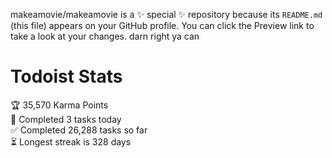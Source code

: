 makeamovie/makeamovie is a ✨ special ✨ repository because its `README.md` (this file) appears on your GitHub profile.
You can click the Preview link to take a look at your changes. darn right ya can

# Todoist Stats

<!-- TODO-IST:START -->
🏆  35,570 Karma Points           
🌸  Completed 3 tasks today           
✅  Completed 26,288 tasks so far           
⏳  Longest streak is 328 days
<!-- TODO-IST:END -->